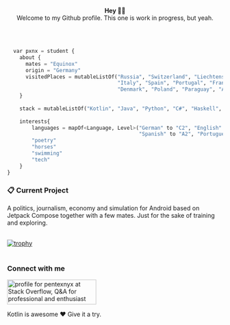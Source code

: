 <p align="center">
  <b>Hey ✌🏻</b></br>
  Welcome to my Github profile. This one is work in progress, but yeah.
</p></br></br>

```python
  var pxnx = student {
    about {
      mates = "Equinox"
      origin = "Germany"
      visitedPlaces = mutableListOf("Russia", "Switzerland", "Liechtenstein", "Austria",
                                    "Italy", "Spain", "Portugal", "France", "Czechia",
                                    "Denmark", "Poland", "Paraguay", "Argentina", "Brazil")
    }
    
    stack = mutableListOf("Kotlin", "Java", "Python", "C#", "Haskell", "Scala")
    
    interests{
        languages = mapOf<Language, Level>("German" to "C2", "English" to "C2",
                                           "Spanish" to "A2", "Portuguese" to "A2")
        "poetry"
        "horses"
        "swimming"
        "tech"
    }
}
``` 

### 📋 Current Project
A politics, journalism, economy and simulation for Android based on Jetpack Compose together with a few mates.
Just for the sake of training and exploring.</br></br>

[![trophy](https://github-profile-trophy.vercel.app/?username=pxnx&theme=darkhub)](https://github.com/ryo-ma/github-profile-trophy)</br></br>

### Connect with me
<a href="https://stackoverflow.com/users/10905230/pentexnyx"><img src="https://stackoverflow.com/users/flair/10905230.png?theme=clean" width="208" height="58" alt="profile for pentexnyx at Stack Overflow, Q&amp;A for professional and enthusiast programmers" title="profile for pentexnyx at Stack Overflow, Q&amp;A for professional and enthusiast programmers"></a>


Kotlin is awesome ❤️
Give it a try.
